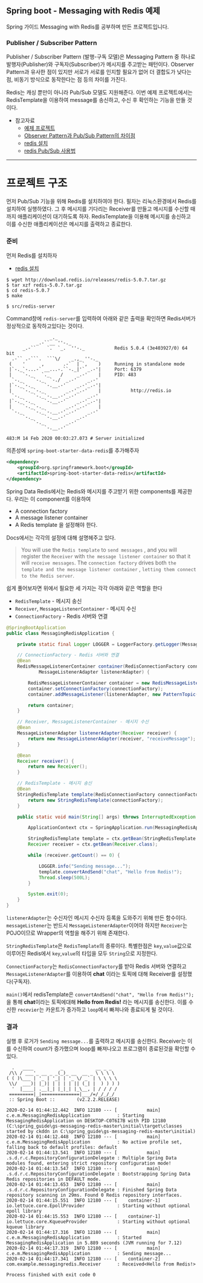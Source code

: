 ## Spring boot - Messaging with Redis 예제
Spring 가이드 Messaging with Redis를 공부하며 만든 프로젝트입니다.

### Publisher / Subscriber Pattern
Publisher / Subscriber Pattern (발행-구독 모델)은 Messaging Pattern 중 하나로 발행자(Publisher)와 구독자(Subscriber)가 메시지를 주고받는 패턴이다.
Observer Pattern과 유사한 점이 있지만 서로가 서로를 인지할 필요가 없어 더 결합도가 낮다는 점, 비동기 방식으로 동작한다는 점 등의 차이를 가진다. 

Redis는 캐싱 뿐만이 아니라 Pub/Sub 모델도 지원해준다. 이번 예제 프로젝트에서는 RedisTemplate을 이용하여 message를 송신하고, 수신 후 확인하는 기능을 만들 것이다.

* 참고자료
   * [예제 프로젝트](https://spring.io/guides/gs/messaging-redis/)
   * [Observer Pattern과 Pub/Sub Pattern의 차이점](https://jistol.github.io/software%20engineering/2018/04/11/observer-pubsub-pattern/)
   * [redis 설치](https://redis.io/download)
   * [redis Pub/Sub 사용법](https://redis.io/topics/pubsub)
***

### <h1>프로젝트 구조</h1>
먼저 Pub/Sub 기능을 위해 Redis를 설치하여야 한다. 필자는 리눅스환경에서 Redis를 설치하여 실행하였다. 그 후 메시지를 기다리는 Receiver를 만들고 메시지를 수신할 때 까지 애플리케이션이 대기하도록 하자.
RedisTemplate을 이용해 메시지를 송신하고 이를 수신한 애플리케이션은 메시지를 출력하고 종료한다.

### 준비
먼저 Redis를 설치하자
- [redis 설치](https://redis.io/download)

```shell script
$ wget http://download.redis.io/releases/redis-5.0.7.tar.gz
$ tar xzf redis-5.0.7.tar.gz
$ cd redis-5.0.7
$ make

$ src/redis-server
``` 
Command창에 `redis-server`를 입력하여 아래와 같은 출력을 확인하면 Redis서버가 정상적으로 동작하고있다는 것이다.
```shell script
                _._
           _.-``__ ''-._
      _.-``    `.  `_.  ''-._           Redis 5.0.4 (3e403927/0) 64 bit
  .-`` .-```.  ```\/    _.,_ ''-._
 (    '      ,       .-`  | `,    )     Running in standalone mode
 |`-._`-...-` __...-.``-._|'` _.-'|     Port: 6379
 |    `-._   `._    /     _.-'    |     PID: 483
  `-._    `-._  `-./  _.-'    _.-'
 |`-._`-._    `-.__.-'    _.-'_.-'|
 |    `-._`-._        _.-'_.-'    |           http://redis.io
  `-._    `-._`-.__.-'_.-'    _.-'
 |`-._`-._    `-.__.-'    _.-'_.-'|
 |    `-._`-._        _.-'_.-'    |
  `-._    `-._`-.__.-'_.-'    _.-'
      `-._    `-.__.-'    _.-'
          `-._        _.-'
              `-.__.-'

483:M 14 Feb 2020 00:03:27.073 # Server initialized

```

의존성에 `spring-boot-starter-data-redis`를 추가해주자
```xml
<dependency>
    <groupId>org.springframework.boot</groupId>
    <artifactId>spring-boot-starter-data-redis</artifactId>
</dependency>
```

Spring Data Redis에서는 Redis와 메시지를 주고받기 위한 components를 제공한다. 우리는 이 component를 이용하여
* A connection factory
* A message listener container
* A Redis template
을 설정해야 한다.

Docs에서는 각각의 설정에 대해 설명헤주고 있다.
> You will use the `Redis template` to `send messages`
, and you will register the `Receiver` with `the message listener container` so that it will `receive messages`.
The `connection factory` drives both `the template and the message listener container`
, `letting them connect to the Redis server`.

쉽게 풀어보자면 위에서 필요한 세 가지는 각각 아래와 같은 역할을 한다
* `RedisTemplate` - 메시지 송신
* `Receiver`, `MessageListenerContainer` - 메시지 수신
* `ConnectionFactory` - Redis 서버와 연결

```java
@SpringBootApplication
public class MessagingRedisApplication {

	private static final Logger LOGGER = LoggerFactory.getLogger(MessagingRedisApplication.class);

    // ConnectionFactory - Redis 서버와 연결
	@Bean
	RedisMessageListenerContainer container(RedisConnectionFactory connectionFactory,
			MessageListenerAdapter listenerAdapter) {

		RedisMessageListenerContainer container = new RedisMessageListenerContainer();
		container.setConnectionFactory(connectionFactory);
		container.addMessageListener(listenerAdapter, new PatternTopic("chat"));

		return container;
	}

    // Receiver, MessageListenerContainer - 메시지 수신
	@Bean
	MessageListenerAdapter listenerAdapter(Receiver receiver) {
		return new MessageListenerAdapter(receiver, "receiveMessage");
	}

	@Bean
	Receiver receiver() {
		return new Receiver();
	}

    // RedisTemplate - 메시지 송신
	@Bean
	StringRedisTemplate template(RedisConnectionFactory connectionFactory) {
		return new StringRedisTemplate(connectionFactory);
	}

	public static void main(String[] args) throws InterruptedException {

		ApplicationContext ctx = SpringApplication.run(MessagingRedisApplication.class, args);

		StringRedisTemplate template = ctx.getBean(StringRedisTemplate.class);
		Receiver receiver = ctx.getBean(Receiver.class);

		while (receiver.getCount() == 0) {

			LOGGER.info("Sending message...");
			template.convertAndSend("chat", "Hello from Redis!");
			Thread.sleep(500L);
		}

		System.exit(0);
	}
}
```
`listenerAdapter`는 수신자인 메시지 수신자 등록을 도와주기 위해 만든 함수이다.
`messageListener`는 반드시 `MessageListenerAdapter`이어야 하지만 `Receiver`는 POJO이므로 Wrapper의 역할을 해주기 위해 존재한다.

`StringRedisTemplate`은 `RedisTemplate`의 종류이다. 특별한점은 `key`,`value`값으로 이루어진 Redis에서 `key`,`value`의 타입을 모두 `String`으로 지정한다.

`ConnectionFactory`는 `RedisConnectionFactory`를 받아 Redis 서버와 연결하고
`MessageListenerAdapter`를 이용하여 **chat** 이라는 토픽에 대해 Receiver를 설정했다(구독자).

`main()`에서 redisTemplate은 `convertAndSend("chat", "Hello from Redis!");`을 통해 **chat**이라는 토픽에대해 **Hello from Redis!** 라는 메시지를 송신한다. 이를 수신한 `recevier`는 카운트가 증가하고 `loop`에서 빠져나와 종료되게 될 것이다.


### 결과

실행 후 로거가 `Sending message...`를 출력하고 메시지를 송신한다. Receiver는 이를 수신하여 count가 증가했으며 loop를 빠져나오고 프로그램이 종료된것을 확인할 수 있다.
```
  .   ____          _            __ _ _
 /\\ / ___'_ __ _ _(_)_ __  __ _ \ \ \ \
( ( )\___ | '_ | '_| | '_ \/ _` | \ \ \ \
 \\/  ___)| |_)| | | | | || (_| |  ) ) ) )
  '  |____| .__|_| |_|_| |_\__, | / / / /
 =========|_|==============|___/=/_/_/_/
 :: Spring Boot ::        (v2.2.2.RELEASE)

2020-02-14 01:44:12.442  INFO 12180 --- [           main] c.e.m.MessagingRedisApplication          : Starting MessagingRedisApplication on DESKTOP-C0T6I7B with PID 12180 (C:\spring_guide\gs-messaging-redis-master\initial\target\classes started by ckddn in C:\spring_guide\gs-messaging-redis-master\initial)
2020-02-14 01:44:12.448  INFO 12180 --- [           main] c.e.m.MessagingRedisApplication          : No active profile set, falling back to default profiles: default
2020-02-14 01:44:13.541  INFO 12180 --- [           main] .s.d.r.c.RepositoryConfigurationDelegate : Multiple Spring Data modules found, entering strict repository configuration mode!
2020-02-14 01:44:13.547  INFO 12180 --- [           main] .s.d.r.c.RepositoryConfigurationDelegate : Bootstrapping Spring Data Redis repositories in DEFAULT mode.
2020-02-14 01:44:13.653  INFO 12180 --- [           main] .s.d.r.c.RepositoryConfigurationDelegate : Finished Spring Data repository scanning in 29ms. Found 0 Redis repository interfaces.
2020-02-14 01:44:15.551  INFO 12180 --- [    container-1] io.lettuce.core.EpollProvider            : Starting without optional epoll library
2020-02-14 01:44:15.553  INFO 12180 --- [    container-1] io.lettuce.core.KqueueProvider           : Starting without optional kqueue library
2020-02-14 01:44:17.316  INFO 12180 --- [           main] c.e.m.MessagingRedisApplication          : Started MessagingRedisApplication in 5.889 seconds (JVM running for 7.12)
2020-02-14 01:44:17.319  INFO 12180 --- [           main] c.e.m.MessagingRedisApplication          : Sending message...
2020-02-14 01:44:17.341  INFO 12180 --- [    container-2] com.example.messagingredis.Receiver      : Received<Hello from Redis!>

Process finished with exit code 0
```
